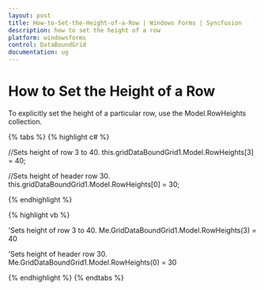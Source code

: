 ```yaml
---
layout: post
title: How-to-Set-the-Height-of-a-Row | Windows Forms | Syncfusion
description: how to set the height of a row
platform: windowsforms
control: DataBoundGrid
documentation: ug
---
```


# How to Set the Height of a Row

To explicitly set the height of a particular row, use the Model.RowHeights collection.

{% tabs %}
{% highlight c# %}

//Sets height of row 3 to 40.
this.gridDataBoundGrid1.Model.RowHeights[3] = 40; 

//Sets height of header row 30.
this.gridDataBoundGrid1.Model.RowHeights[0] = 30; 

{% endhighlight %}

{% highlight vb %}

'Sets height of row 3 to 40.
Me.GridDataBoundGrid1.Model.RowHeights(3) = 40 

'Sets height of header row 30.
Me.GridDataBoundGrid1.Model.RowHeights(0) = 30 

{% endhighlight %}
{% endtabs %}